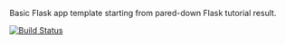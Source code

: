 Basic Flask app template starting from pared-down Flask tutorial result.

[![Build Status](https://api.travis-ci.com/jrmay/flask-boilerplate.svg?branch=master)](https://travis-ci.com/jrmay/flask-boilerplate)
